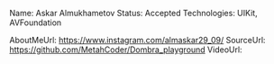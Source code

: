 Name: Askar Almukhametov
Status: Accepted
Technologies: UIKit, AVFoundation

AboutMeUrl: https://www.instagram.com/almaskar29_09/
SourceUrl: https://github.com/MetahCoder/Dombra_playground
VideoUrl:

<!---
EXAMPLE
Name: John Appleseed
Status: Submitted <or> Winner <or> Distinguished <or> Rejected
Technologies: SwiftUI, RealityKit, CoreGraphic

AboutMeUrl: https://linkedin.com/in/johnappleseed
SourceUrl: https://github.com/johnappleseed/wwdc2025
VideoUrl: https://youtu.be/ABCDE123456
-->
